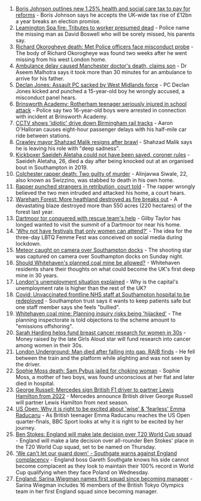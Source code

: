 1. [Boris Johnson outlines new 1.25% health and social care tax to pay for reforms](https://www.bbc.co.uk/news/uk-politics-58476632?at_medium=RSS&at_campaign=KARANGA) - Boris Johnson says he accepts the UK-wide tax rise of £12bn a year breaks an election promise.
2. [Leamington Spa fire: Tributes to worker presumed dead](https://www.bbc.co.uk/news/uk-england-coventry-warwickshire-58481247?at_medium=RSS&at_campaign=KARANGA) - Police name the missing man as David Boswell who will be sorely missed, his parents say.
3. [Richard Okorogheye death: Met Police officers face misconduct probe](https://www.bbc.co.uk/news/uk-england-london-58478688?at_medium=RSS&at_campaign=KARANGA) - The body of Richard Okorogheye was found two weeks after he went missing from his west London home.
4. [Ambulance delay caused Manchester doctor's death, claims son](https://www.bbc.co.uk/news/uk-england-manchester-58478138?at_medium=RSS&at_campaign=KARANGA) - Dr Aseem Malhotra says it took more than 30 minutes for an ambulance to arrive for his father.
5. [Declan Jones: Assault PC sacked by West Midlands force](https://www.bbc.co.uk/news/uk-england-birmingham-58481111?at_medium=RSS&at_campaign=KARANGA) - PC Declan Jones kicked and punched a 15-year-old boy he wrongly accused, a misconduct panel hears.
6. [Brinsworth Academy: Rotherham teenager seriously injured in school attack](https://www.bbc.co.uk/news/uk-england-south-yorkshire-58473690?at_medium=RSS&at_campaign=KARANGA) - Police say two 16-year-old boys were arrested in connection with incident at Brinsworth Academy.
7. [CCTV shows 'idiotic' drive down Birmingham rail tracks](https://www.bbc.co.uk/news/uk-england-birmingham-58479017?at_medium=RSS&at_campaign=KARANGA) - Aaron O'Halloran causes eight-hour passenger delays with his half-mile car ride between stations.
8. [Crawley mayor Shahzad Malik resigns after brawl](https://www.bbc.co.uk/news/uk-england-sussex-58478157?at_medium=RSS&at_campaign=KARANGA) - Shahzad Malik says he is leaving his role with "deep sadness".
9. [Kickboxer Saeideh Aletaha could not have been saved, coroner rules](https://www.bbc.co.uk/news/uk-england-hampshire-58475027?at_medium=RSS&at_campaign=KARANGA) - Saeideh Aletaha, 26, died a day after being knocked out at an organised bout in Southampton in 2019.
10. [Colchester rapper death: Two guilty of murder](https://www.bbc.co.uk/news/uk-england-essex-58475938?at_medium=RSS&at_campaign=KARANGA) - Alinjavwa Siwale, 22, also known as Swizzino, was stabbed to death in his own home.
11. [Rapper punched strangers in retribution, court told](https://www.bbc.co.uk/news/uk-england-manchester-58479507?at_medium=RSS&at_campaign=KARANGA) - The rapper wrongly believed the two men intruded and attacked his home, a court hears.
12. [Wareham Forest: More heathland destroyed as fire breaks out](https://www.bbc.co.uk/news/uk-england-dorset-58479215?at_medium=RSS&at_campaign=KARANGA) - A devastating blaze destroyed more than 550 acres (220 hectares) of the forest last year.
13. [Dartmoor tor conquered with rescue team's help](https://www.bbc.co.uk/news/uk-england-devon-58469025?at_medium=RSS&at_campaign=KARANGA) - Gilby Taylor has longed wanted to visit the summit of a Dartmoor tor near his home.
14. ['Why not have festivals that only women can attend?'](https://www.bbc.co.uk/news/uk-england-derbyshire-58464519?at_medium=RSS&at_campaign=KARANGA) - The idea for the three-day LBTQ Femme Fest was conceived on social media during lockdown.
15. [Meteor caught on camera over Southampton docks](https://www.bbc.co.uk/news/uk-england-hampshire-58464279?at_medium=RSS&at_campaign=KARANGA) - The shooting star was captured on camera over Southampton docks on Sunday night.
16. [Should Whitehaven's planned coal mine be allowed?](https://www.bbc.co.uk/news/uk-england-cumbria-58467220?at_medium=RSS&at_campaign=KARANGA) - Whitehaven residents share their thoughts on what could become the UK's first deep mine in 30 years.
17. [London's unemployment situation explained](https://www.bbc.co.uk/news/uk-england-london-58440690?at_medium=RSS&at_campaign=KARANGA) - Why is the capital's unemployment rate is higher than the rest of the UK?
18. [Covid: Unvaccinated frontline NHS staff at Southampton hospital to be redeployed](https://www.bbc.co.uk/news/uk-england-hampshire-58408971?at_medium=RSS&at_campaign=KARANGA) - Southampton trust says it wants to keep patients safe but one staff member says she feels "bullied".
19. [Whitehaven coal mine: Planning inquiry risks being 'hijacked'](https://www.bbc.co.uk/news/uk-england-cumbria-58467209?at_medium=RSS&at_campaign=KARANGA) - The planning inspectorate is told objections to the scheme amount to "emissions offshoring".
20. [Sarah Harding helps fund breast cancer research for women in 30s](https://www.bbc.co.uk/news/entertainment-arts-58476756?at_medium=RSS&at_campaign=KARANGA) - Money raised by the late Girls Aloud star will fund research into cancer among women in their 30s.
21. [London Underground: Man died after falling into gap, RAIB finds](https://www.bbc.co.uk/news/uk-england-london-58407238?at_medium=RSS&at_campaign=KARANGA) - He fell between the train and the platform while alighting and was not seen by the driver.
22. [Sophie Moss death: Sam Pybus jailed for choking woman](https://www.bbc.co.uk/news/uk-england-tees-58474727?at_medium=RSS&at_campaign=KARANGA) - Sophie Moss, a mother of two boys, was found unconscious at her flat and later died in hospital.
23. [George Russell: Mercedes sign British F1 driver to partner Lewis Hamilton from 2022](https://www.bbc.co.uk/sport/formula1/58474646?at_medium=RSS&at_campaign=KARANGA) - Mercedes announce British driver George Russell will partner Lewis Hamilton from next season.
24. [US Open: Why it is right to be excited about 'wise' & 'fearless' Emma Raducanu](https://www.bbc.co.uk/sport/tennis/58469895?at_medium=RSS&at_campaign=KARANGA) - As British teenager Emma Raducanu reaches the US Open quarter-finals, BBC Sport looks at why it is right to be excited by her journey.
25. [Ben Stokes: England will make late decision over T20 World Cup squad](https://www.bbc.co.uk/sport/cricket/58469736?at_medium=RSS&at_campaign=KARANGA) - England will make a late decision over all-rounder Ben Stokes' place in the T20 World Cup squad, set to be named on Thursday.
26. ['We can't let our guard down' - Southgate warns against England complacency](https://www.bbc.co.uk/sport/football/58404777?at_medium=RSS&at_campaign=KARANGA) - England boss Gareth Southgate knows his side cannot become complacent as they look to maintain their 100% record in World Cup qualifying when they face Poland on Wednesday.
27. [England: Sarina Wiegman names first squad since becoming manager](https://www.bbc.co.uk/sport/football/58480913?at_medium=RSS&at_campaign=KARANGA) - Sarina Wiegman includes 16 members of the British Tokyo Olympics team in her first England squad since becoming manager.
